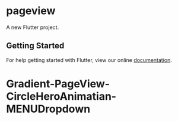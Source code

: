 # pageview

A new Flutter project.

## Getting Started

For help getting started with Flutter, view our online
[documentation](https://flutter.io/).
# Gradient-PageView-CircleHeroAnimatian-MENUDropdown
